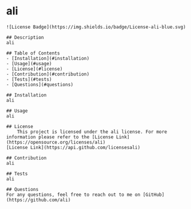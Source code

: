# ali
    ![License Badge](https://img.shields.io/badge/License-ali-blue.svg)

    ## Description
    ali

    ## Table of Contents
    - [Installation](#installation)
    - [Usage](#usage)
    - [License](#license)
    - [Contribution](#contribution)
    - [Tests](#tests)
    - [Questions](#questions)
    
    ## Installation
    ali

    ## Usage
    ali

    ## License
        This project is licensed under the ali license. For more information please refer to the [License Link](https://opensource.org/licenses/ali)
    [License Link](https://api.github.com/licensesali)

    ## Contribution
    ali

    ## Tests
    ali

    ## Questions
    For any questions, feel free to reach out to me on [GitHub](https://github.com/ali)
